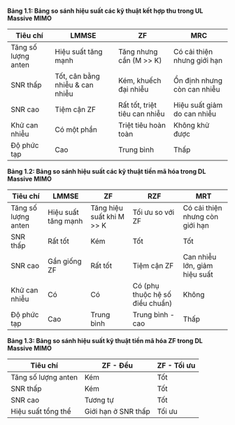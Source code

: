 **Bảng 1.1: Bảng so sánh hiệu suất các kỹ thuật kết hợp thu trong UL Massive MIMO**

| Tiêu chí             | LMMSE                          | ZF                              | MRC                              |
|-----------------------|--------------------------------|----------------------------------|----------------------------------|
| Tăng số lượng anten   | Hiệu suất tăng mạnh            | Tăng nhưng cần (M >> K)          | Có cải thiện nhưng giới hạn      |
| SNR thấp              | Tốt, cân bằng nhiễu & can nhiễu| Kém, khuếch đại nhiễu           | Ổn định nhưng còn can nhiễu      |
| SNR cao               | Tiệm cận ZF                   | Rất tốt, triệt tiêu can nhiễu    | Hiệu suất giảm do can nhiễu      |
| Khử can nhiễu         | Có một phần                   | Triệt tiêu hoàn toàn             | Không khử được                   |
| Độ phức tạp           | Cao                           | Trung bình                       | Thấp                             |

**Bảng 1.2: Bảng so sánh hiệu suất các kỹ thuật tiền mã hóa trong DL Massive MIMO**

| Tiêu chí             | LMMSE                | ZF                          | RZF                                | MRT                                |
|-----------------------|----------------------|-----------------------------|-------------------------------------|-------------------------------------|
| Tăng số lượng anten   | Hiệu suất tăng mạnh  | Tăng hiệu suất khi M >> K   | Tối ưu so với ZF                   | Có cải thiện nhưng còn giới hạn     |
| SNR thấp              | Rất tốt              | Kém                         | Tốt                                 | Tốt                                 |
| SNR cao               | Gần giống ZF         | Rất tốt                     | Tiệm cận ZF                         | Can nhiễu lớn, giảm hiệu suất       |
| Khử can nhiễu         | Có                   | Có                          | Có (phụ thuộc hệ số điều chuẩn)    | Không                               |
| Độ phức tạp           | Cao                  | Trung bình                  | Trung bình - cao                    | Thấp                                |

**Bảng 1.3: Bảng so sánh hiệu suất kỹ thuật tiền mã hóa ZF trong DL Massive MIMO**

| Tiêu chí             | ZF - Đều                 | ZF - Tối ưu            |
|-----------------------|---------------------------|-------------------------|
| Tăng số lượng anten   | Kém                       | Tốt                     |
| SNR thấp              | Kém                       | Tốt                     |
| SNR cao               | Tương tự                  | Tốt                     |
| Hiệu suất tổng thể    | Giới hạn ở SNR thấp       | Tối ưu                  |
